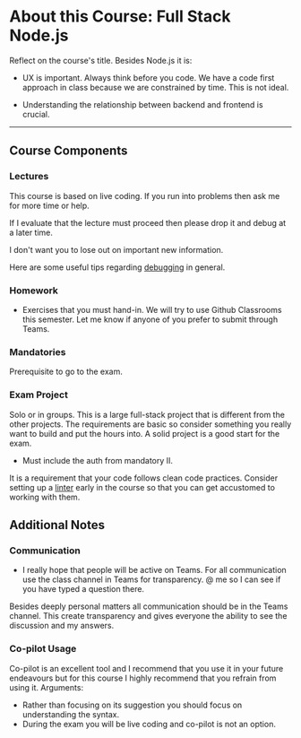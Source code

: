# About this Course: **Full Stack Node.js**

Reflect on the course's title. Besides Node.js it is:

- UX is important. Always think before you code. We have a code first approach in class because we are constrained by time. This is not ideal.

- Understanding the relationship between backend and frontend is crucial.  

---

## Course Components

### Lectures

This course is based on live coding. If you run into problems then ask me for more time or help. 

If I evaluate that the lecture must proceed then please drop it and debug at a later time.

I don't want you to lose out on important new information.

Here are some useful tips regarding [debugging](/00._Course_Material/00._Meta_Course_Material/debugging_tips.md) in general.

### Homework

- Exercises that you must hand-in. We will try to use Github Classrooms this semester. Let me know if anyone of you prefer to submit through Teams.

### Mandatories

Prerequisite to go to the exam.

### Exam Project

Solo or in groups. This is a large full-stack project that is different from the other projects. The requirements are basic so consider something you really want to build and put the hours into. A solid project is a good start for the exam.

- Must include the auth from mandatory II. 

It is a requirement that your code follows clean code practices. Consider setting up a [linter](/00._Course_Material/00._Meta_Course_Material/linters_overview.md) early in the course so that you can get accustomed to working with them.

## Additional Notes

### Communication

-  I really hope that people will be active on Teams. For all communication use the class channel in Teams for transparency. @ me so I can see if you have typed a question there. 

Besides deeply personal matters all communication should be in the Teams channel. This create transparency and gives everyone the ability to see the discussion and my answers. 

### Co-pilot Usage

Co-pilot is an excellent tool and I recommend that you use it in your future endeavours but for this course I highly recommend that you refrain from using it. Arguments:

- Rather than focusing on its suggestion you should focus on understanding the syntax. 
- During the exam you will be live coding and co-pilot is not an option. 

